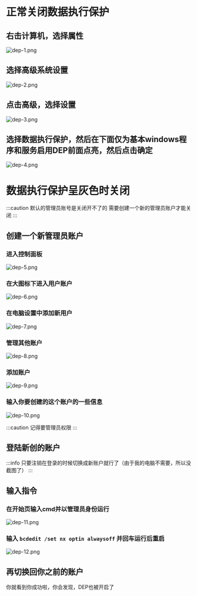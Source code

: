 # 正常关闭数据执行保护

## 右击计算机，选择属性

![dep-1.png](img/dep-1.png)

## 选择高级系统设置

![dep-2.png](img/dep-2.png)

## 点击高级，选择设置

![dep-3.png](img/dep-3.png)

## 选择数据执行保护，然后在下面仅为基本windows程序和服务启用DEP前面点亮，然后点击确定

![dep-4.png](img/dep-4.png)

# 数据执行保护呈灰色时关闭

:::caution
默认的管理员账号是关闭开不了的
需要创建一个新的管理员账户才能关闭
:::

## 创建一个新管理员账户

### 进入控制面板

![dep-5.png](img/dep-5.png)

### 在大图标下进入用户账户

![dep-6.png](img/dep-6.png)

### 在电脑设置中添加新用户

![dep-7.png](img/dep-7.png)

### 管理其他账户

![dep-8.png](img/dep-8.png)

### 添加账户

![dep-9.png](img/dep-9.png)

### 输入你要创建的这个账户的一些信息

![dep-10.png](img/dep-10.png)

:::caution
记得要管理员权限
:::

## 登陆新创的账户

:::info
只要注销在登录的时候切换成新账户就行了（由于我的电脑不需要，所以没截图了）
:::

## 输入指令

### 在开始页输入cmd并以管理员身份运行

![dep-11.png](img/dep-11.png)

### 输入 `bcdedit /set nx optin alwaysoff` 并回车运行后重启

![dep-12.png](img/dep-12.png)

## 再切换回你之前的账户

你就看到你成功啦，你会发现，DEP也被开启了